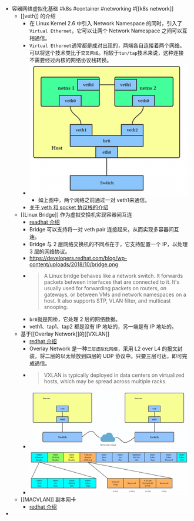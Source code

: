 - 容器网络虚拟化基础 #k8s #container #networking #[[k8s network]]
	- [[veth]] 的介绍
		- 在 Linux Kernel 2.6 中引入 Network Namespace 的同时，引入了 `Virtual Ethernet`，它可以让两个 Network Namespace 之间可以互相通信。
		- `Virtual Ethernet`通常都是成对出现的，两端各自连接着两个网络。可以将这个技术类比于`交叉网线`。相较于`tun/tap`技术来说，这种连接不需要经过内核的网络协议栈转换。
		- ![veth](https://raw.githubusercontent.com/stillfox-lee/image/main/picgo/20220711151646.png)
			- 如上图中，两个网络之前通过一对 veth1来通信。
		- [关于 veth 和 socket 协议栈的介绍](https://www.cnblogs.com/bakari/p/10613710.html)
	- [[Linux Bridge]] 作为虚拟交换机实现容器间互连
		- [readhat 介绍](https://developers.redhat.com/blog/2018/10/22/introduction-to-linux-interfaces-for-virtual-networking#bridge)
		- Bridge 可以支持将一对 veth pair 连接起来，从而实现多容器间互连。
		- Bridge 与 2 层网络交换机的不同点在于，它支持配置一个 IP，以处理 3 层的网络协议。
		- https://developers.redhat.com/blog/wp-content/uploads/2018/10/bridge.png
		- > A Linux bridge behaves like a network switch. It forwards packets between interfaces that are connected to it. It's usually used for forwarding packets on routers, on gateways, or between VMs and network namespaces on a host. It also supports STP, VLAN filter, and multicast snooping.
		- `br0`就是网桥，它处理 2 层的网络数据。
		- veth1、tap1、tap2 都是没有 IP 地址的，另一端是有 IP 地址的。
	- 基于[[Overlay Network]]的[[VXLAN]]
		- [redhat 介绍](https://developers.redhat.com/blog/2018/10/22/introduction-to-linux-interfaces-for-virtual-networking#vxlan)
		- Overlay Network 是一种`三层虚拟化网络`，采用 L2 over L4 的报文封装，将二层的以太帧放到四层的 UDP 协议中。只要三层可达，即可完成通信。
		- > VXLAN is typically deployed in data centers on virtualized hosts, which may be spread across multiple racks.
		- ![transfer](https://raw.githubusercontent.com/stillfox-lee/image/main/picgo/20220725104133.png)
		- ![protocol](https://raw.githubusercontent.com/stillfox-lee/image/main/picgo/20220725104004.png)
	- [[MACVLAN]] 副本网卡
		- [redhat 介绍](https://developers.redhat.com/blog/2018/10/22/introduction-to-linux-interfaces-for-virtual-networking#macvlan)
-